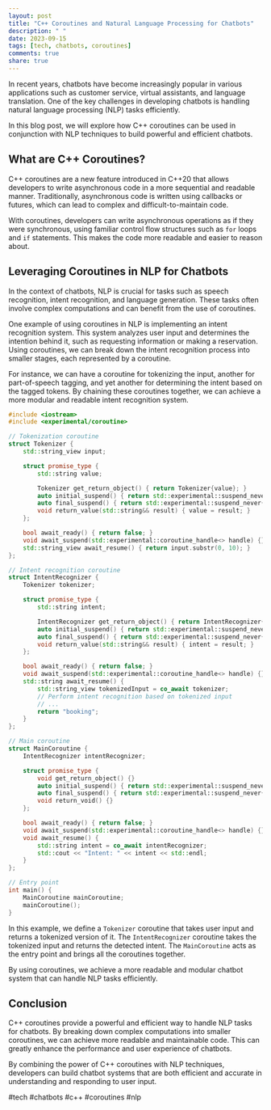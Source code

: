 ```yaml
---
layout: post
title: "C++ Coroutines and Natural Language Processing for Chatbots"
description: " "
date: 2023-09-15
tags: [tech, chatbots, coroutines]
comments: true
share: true
---
```


In recent years, chatbots have become increasingly popular in various applications such as customer service, virtual assistants, and language translation. One of the key challenges in developing chatbots is handling natural language processing (NLP) tasks efficiently. 

In this blog post, we will explore how C++ coroutines can be used in conjunction with NLP techniques to build powerful and efficient chatbots.

## What are C++ Coroutines?

C++ coroutines are a new feature introduced in C++20 that allows developers to write asynchronous code in a more sequential and readable manner. Traditionally, asynchronous code is written using callbacks or futures, which can lead to complex and difficult-to-maintain code.

With coroutines, developers can write asynchronous operations as if they were synchronous, using familiar control flow structures such as `for` loops and `if` statements. This makes the code more readable and easier to reason about.

## Leveraging Coroutines in NLP for Chatbots

In the context of chatbots, NLP is crucial for tasks such as speech recognition, intent recognition, and language generation. These tasks often involve complex computations and can benefit from the use of coroutines.

One example of using coroutines in NLP is implementing an intent recognition system. This system analyzes user input and determines the intention behind it, such as requesting information or making a reservation. Using coroutines, we can break down the intent recognition process into smaller stages, each represented by a coroutine.

For instance, we can have a coroutine for tokenizing the input, another for part-of-speech tagging, and yet another for determining the intent based on the tagged tokens. By chaining these coroutines together, we can achieve a more modular and readable intent recognition system.

```cpp
#include <iostream>
#include <experimental/coroutine>

// Tokenization coroutine
struct Tokenizer {
    std::string_view input;

    struct promise_type {
        std::string value;

        Tokenizer get_return_object() { return Tokenizer{value}; }
        auto initial_suspend() { return std::experimental::suspend_never{}; }
        auto final_suspend() { return std::experimental::suspend_never{}; }
        void return_value(std::string&& result) { value = result; }
    };

    bool await_ready() { return false; }
    void await_suspend(std::experimental::coroutine_handle<> handle) {}
    std::string_view await_resume() { return input.substr(0, 10); }
};

// Intent recognition coroutine
struct IntentRecognizer {
    Tokenizer tokenizer;

    struct promise_type {
        std::string intent;

        IntentRecognizer get_return_object() { return IntentRecognizer{intent}; }
        auto initial_suspend() { return std::experimental::suspend_never{}; }
        auto final_suspend() { return std::experimental::suspend_never{}; }
        void return_value(std::string&& result) { intent = result; }
    };

    bool await_ready() { return false; }
    void await_suspend(std::experimental::coroutine_handle<> handle) {}
    std::string await_resume() {
        std::string_view tokenizedInput = co_await tokenizer;
        // Perform intent recognition based on tokenized input
        // ...
        return "booking";
    }
};

// Main coroutine
struct MainCoroutine {
    IntentRecognizer intentRecognizer;

    struct promise_type {
        void get_return_object() {}
        auto initial_suspend() { return std::experimental::suspend_never{}; }
        auto final_suspend() { return std::experimental::suspend_never{}; }
        void return_void() {}
    };

    bool await_ready() { return false; }
    void await_suspend(std::experimental::coroutine_handle<> handle) {}
    void await_resume() {
        std::string intent = co_await intentRecognizer;
        std::cout << "Intent: " << intent << std::endl;
    }
};

// Entry point
int main() {
    MainCoroutine mainCoroutine;
    mainCoroutine();
}
```

In this example, we define a `Tokenizer` coroutine that takes user input and returns a tokenized version of it. The `IntentRecognizer` coroutine takes the tokenized input and returns the detected intent. The `MainCoroutine` acts as the entry point and brings all the coroutines together.

By using coroutines, we achieve a more readable and modular chatbot system that can handle NLP tasks efficiently.

## Conclusion

C++ coroutines provide a powerful and efficient way to handle NLP tasks for chatbots. By breaking down complex computations into smaller coroutines, we can achieve more readable and maintainable code. This can greatly enhance the performance and user experience of chatbots.

By combining the power of C++ coroutines with NLP techniques, developers can build chatbot systems that are both efficient and accurate in understanding and responding to user input.

#tech #chatbots #c++ #coroutines #nlp